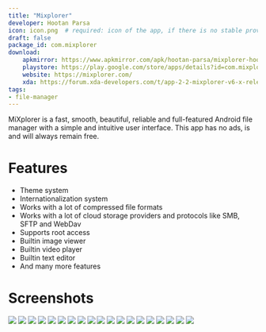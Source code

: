 ```yaml
---
title: "Mixplorer"
developer: Hootan Parsa
icon: icon.png  # required: icon of the app, if there is no stable provider you can put the icon alongside the markdown file
draft: false
package_id: com.mixplorer
download:
    apkmirror: https://www.apkmirror.com/apk/hootan-parsa/mixplorer-hootanparsa/
    playstore: https://play.google.com/store/apps/details?id=com.mixplorer.silver
    website: https://mixplorer.com/
    xda: https://forum.xda-developers.com/t/app-2-2-mixplorer-v6-x-released-fully-featured-file-manager.1523691/#post-23109280
tags:
- file-manager
---
```


MiXplorer is a fast, smooth, beautiful, reliable and full-featured Android file manager with a simple and intuitive user interface. This app has no ads, is and will always remain free.

# Features

- Theme system
- Internationalization system
- Works with a lot of compressed file formats
- Works with a lot of cloud storage providers and protocols like SMB, SFTP and WebDav
- Supports root access
- Builtin image viewer
- Builtin video player
- Builtin text editor
- And many more features

# Screenshots

![](https://mixplorer.com/images/screenshots/1.png)
![](https://mixplorer.com/images/screenshots/2.png)
![](https://mixplorer.com/images/screenshots/3.png)
![](https://mixplorer.com/images/screenshots/4.png)
![](https://mixplorer.com/images/screenshots/5.png)
![](https://mixplorer.com/images/screenshots/6.png)
![](https://mixplorer.com/images/screenshots/7.png)
![](https://mixplorer.com/images/screenshots/8.png)
![](https://mixplorer.com/images/screenshots/9.png)
![](https://mixplorer.com/images/screenshots/10.png)
![](https://mixplorer.com/images/screenshots/11.png)
![](https://mixplorer.com/images/screenshots/12.png)
![](https://mixplorer.com/images/screenshots/13.png)
![](https://mixplorer.com/images/screenshots/14.png)
![](https://mixplorer.com/images/screenshots/15.png)
![](https://mixplorer.com/images/screenshots/16.png)
![](https://mixplorer.com/images/screenshots/17.png)
![](https://mixplorer.com/images/screenshots/18.png)
![](https://mixplorer.com/images/screenshots/19.png)

